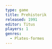 ```yaml
---
type: game
title: Prehistorik
released: 1991
editor: Titus
players: 1
genres:
  - Plates-formes
---
```


